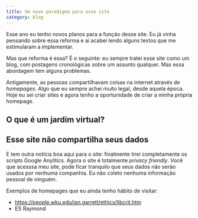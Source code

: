 ```yaml
---
title: Um novo paradigma para esse site
category: blog
---
```


Esse ano eu tenho novos planos para a função desse site. Eu já vinha pensando sobre essa reforma e aí acabei lendo alguns textos que me estimularam a implementar.

Mas que reforma é essa? É o seguinte: eu sempre tratei esse site como um blog, com postagens cronológicas sobre um assunto qualquer. Mas essa abordagem tem alguns problemas.

Antigamente, as pessoas compartilhavam coisas na internet através de *homepages*. Algo que eu sempre achei muito legal, desde aquela época. Hoje eu sei criar sites e agora tenho a oportunidade de criar a minha própria homepage.

## O que é um jardim virtual?


## Esse site não compartilha seus dados

E tem outra notícia boa aqui para o site: finalmente tirei completamente os scripts Google Anylitics. Agora o site é totalmente *privacy friendly*. Você que acesssa meu site, pode ficar tranquilo que seus dados não serão usados por nenhuma companhia. Eu não coleto nenhuma informação pessoal de ninguém.

Exemplos de homepages que eu ainda tenho hábito de visitar:

* https://people.wku.edu/jan.garrett/ethics/libcrit.htm
* ES Raymond
